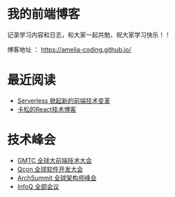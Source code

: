 # 我的前端博客

记录学习内容和日志，和大家一起共勉，祝大家学习快乐！！

博客地址 ： https://amelia-coding.github.io/

# 最近阅读

- [Serverless 掀起新的前端技术变革](https://github.com/nodejh/nodejh.github.io/issues/49)
- [卡松的React技术博客](https://react.iamkasong.com/)

# 技术峰会
- [GMTC 全球大前端技术大会 ](https://gmtc.infoq.cn/)
- [Qcon 全球软件开发大会](https://qcon.infoq.cn/)
- [ArchSummit 全球架构师峰会](https://qcon.infoq.cn/)
- [InfoQ 全部会议](https://con.infoq.cn/archives?conf=all)


